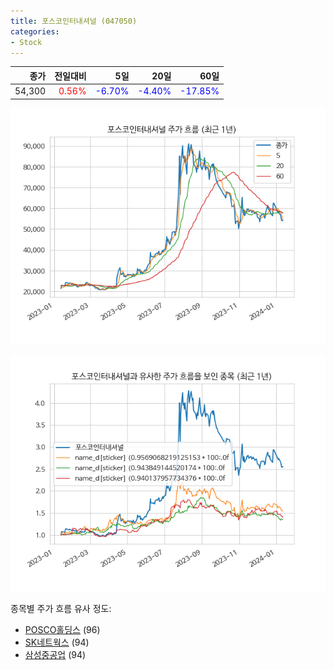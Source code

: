 ```yaml
---
title: 포스코인터내셔널 (047050)
categories:
- Stock
---
```


|종가|전일대비|5일|20일|60일|
|---:|-------:|--:|---:|---:|
|54,300|<span style="color: red">0.56%</span>|<span style="color: blue">-6.70%</span>|<span style="color: blue">-4.40%</span>|<span style="color: blue">-17.85%</span>|


<!-- more -->

![047050](/assets/images/stock/047050.png)

![047050](/assets/images/stock/047050_sim.png)

종목별 주가 흐름 유사 정도:
- [POSCO홀딩스](/stock/005490/) (96)
- [SK네트웍스](/stock/001740/) (94)
- [삼성중공업](/stock/010140/) (94)